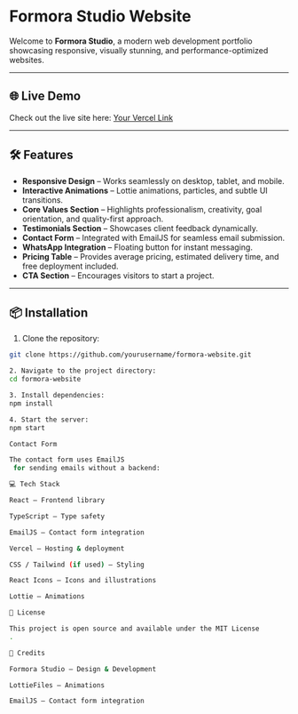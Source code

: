# Formora Studio Website

Welcome to **Formora Studio**, a modern web development portfolio showcasing responsive, visually stunning, and performance-optimized websites.

---

## 🌐 Live Demo

Check out the live site here: [Your Vercel Link](https://your-site.vercel.app)

---

## 🛠 Features

- **Responsive Design** – Works seamlessly on desktop, tablet, and mobile.  
- **Interactive Animations** – Lottie animations, particles, and subtle UI transitions.  
- **Core Values Section** – Highlights professionalism, creativity, goal orientation, and quality-first approach.  
- **Testimonials Section** – Showcases client feedback dynamically.  
- **Contact Form** – Integrated with EmailJS for seamless email submission.  
- **WhatsApp Integration** – Floating button for instant messaging.  
- **Pricing Table** – Provides average pricing, estimated delivery time, and free deployment included.  
- **CTA Section** – Encourages visitors to start a project.  

---

## 📦 Installation

1. Clone the repository:
```bash
git clone https://github.com/yourusername/formora-website.git

2. Navigate to the project directory:
cd formora-website

3. Install dependencies:
npm install

4. Start the server:
npm start

Contact Form

The contact form uses EmailJS
 for sending emails without a backend:

💻 Tech Stack

React – Frontend library

TypeScript – Type safety

EmailJS – Contact form integration

Vercel – Hosting & deployment

CSS / Tailwind (if used) – Styling

React Icons – Icons and illustrations

Lottie – Animations

📝 License

This project is open source and available under the MIT License
.

🙌 Credits

Formora Studio – Design & Development

LottieFiles – Animations

EmailJS – Contact form integration
